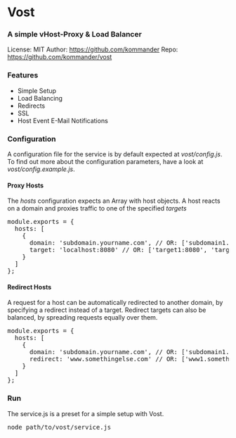 # Vost
### A simple vHost-Proxy & Load Balancer

License: MIT
Author: https://github.com/kommander
Repo: https://github.com/kommander/vost

### Features
* Simple Setup
* Load Balancing
* Redirects
* SSL
* Host Event E-Mail Notifications

### Configuration
A configuration file for the service is by default expected at _vost/config.js_.
To find out more about the configuration parameters, have a look at  _vost/config.example.js_.

#### Proxy Hosts
The _hosts_ configuration expects an Array with host objects.
A host reacts on a domain and proxies traffic to one of the specified _targets_
<pre>
module.exports = {
  hosts: [
    {
      domain: 'subdomain.yourname.com', // OR: ['subdomain1.yourname.com', 'subdomain2.yourname.com']
      target: 'localhost:8080' // OR: ['target1:8080', 'target2:8080']
    }
  ]
};
</pre>

#### Redirect Hosts
A request for a host can be automatically redirected to another domain,
by specifying a redirect instead of a target. Redirect targets can also be balanced,
by spreading requests equally over them.
<pre>
module.exports = {
  hosts: [
    {
      domain: 'subdomain.yourname.com', // OR: ['subdomain1.yourname.com', 'subdomain2.yourname.com']
      redirect: 'www.somethingelse.com' // OR: ['www1.somethingelse.comm', 'www2.somethingelse.com']
    }
  ]
};
</pre>

### Run
The service.js is a preset for a simple setup with Vost.
<pre>
node path/to/vost/service.js
</pre>


